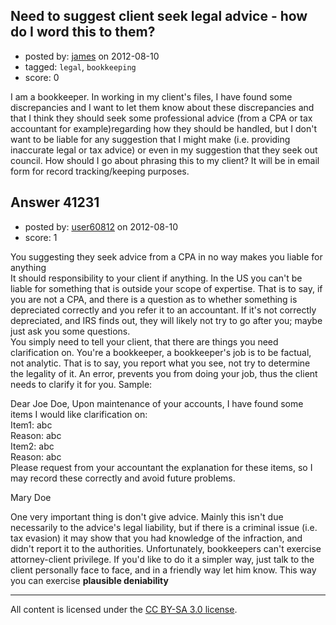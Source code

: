 ## Need to suggest client seek legal advice - how do I word this to them?

- posted by: [james](https://stackexchange.com/users/-1/19181-james) on 2012-08-10
- tagged: `legal`, `bookkeeping`
- score: 0

I am a bookkeeper. In working in my client's files, I have found some discrepancies and I want to let them know about these discrepancies and that I think they should seek some professional advice (from a CPA or tax accountant for example)regarding how they should be handled, but I don't want to be liable for any suggestion that I might make (i.e. providing inaccurate legal or tax advice) or even in my suggestion that they seek out council. How should I go about phrasing this to my client? It will be in email form for record tracking/keeping purposes.


## Answer 41231

- posted by: [user60812](https://stackexchange.com/users/-1/19115-user60812) on 2012-08-10
- score: 1

You suggesting they seek advice from a CPA in no way makes you liable for anything  
It should responsibility to your client if anything. In the US you can't be liable for something that is outside your scope of expertise. That is to say, if you are not a CPA, and there is a question as to whether something is depreciated correctly and you refer it to an accountant. If it's not correctly depreciated, and IRS finds out, they will likely not try to go after you; maybe just ask you some questions.  
You simply need to tell your client, that there are things you need clarification on. You're a bookkeeper, a bookkeeper's job is to be factual, not analytic. That is to say, you report what you see, not try to determine the legality of it. An error, prevents you from doing your job, thus the client needs to clarify it for you. Sample:

Dear Joe Doe,
Upon maintenance of your accounts, I have found some items I would like clarification on:  
Item1: abc  
Reason: abc  
Item2: abc  
Reason: abc  
Please request from your accountant the explanation for these items, so I may record these correctly and avoid future problems.
  
Mary Doe  
  
One very important thing is don't give advice. Mainly this isn't due necessarily to the advice's legal liability, but if there is a criminal issue (i.e. tax evasion) it may show that you had knowledge of the infraction, and didn't report it to the authorities. Unfortunately, bookkeepers can't exercise attorney-client privilege. If you'd like to do it a simpler way, just talk to the client personally face to face, and in a friendly way let him know. This way you can exercise **plausible deniability**



---

All content is licensed under the [CC BY-SA 3.0 license](https://creativecommons.org/licenses/by-sa/3.0/).
